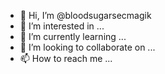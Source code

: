 - 👋 Hi, I’m @bloodsugarsecmagik
- 👀 I’m interested in ...
- 🌱 I’m currently learning ...
- 💞️ I’m looking to collaborate on ...
- 📫 How to reach me ...

<!---
bloodsugarsecmagik/bloodsugarsecmagik is a ✨ special ✨ repository because its `README.md` (this file) appears on your GitHub profile.
You can click the Preview link to take a look at your changes.
--->

